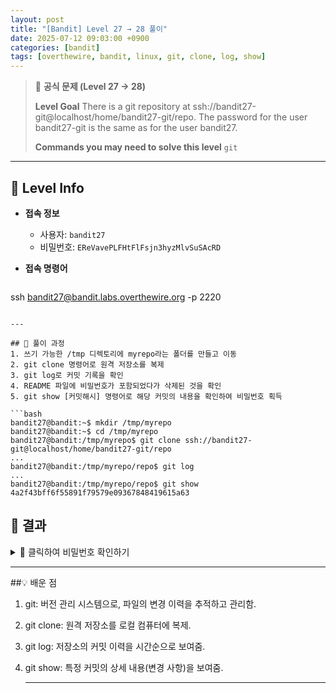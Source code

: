 ```yaml
---
layout: post
title: "[Bandit] Level 27 → 28 풀이"
date: 2025-07-12 09:03:00 +0900
categories: [bandit]
tags: [overthewire, bandit, linux, git, clone, log, show]
---
```


> 📝 **공식 문제 (Level 27 → 28)**
>
> **Level Goal**
> There is a git repository at ssh://bandit27-git@localhost/home/bandit27-git/repo. The password for the user bandit27-git is the same as for the user bandit27.
>
> **Commands you may need to solve this level**
> `git`

---

## 🔐 Level Info

- **접속 정보**
  - 사용자: `bandit27`
  - 비밀번호: `EReVavePLFHtFlFsjn3hyzMlvSuSAcRD`
  
- **접속 명령어**

  ```bash
ssh bandit27@bandit.labs.overthewire.org -p 2220
  ```

---

## 🧪 풀이 과정
1. 쓰기 가능한 /tmp 디렉토리에 myrepo라는 폴더를 만들고 이동
2. git clone 명령어로 원격 저장소를 복제
3. git log로 커밋 기록을 확인
4. README 파일에 비밀번호가 포함되었다가 삭제된 것을 확인
5. git show [커밋해시] 명령어로 해당 커밋의 내용을 확인하여 비밀번호 획득

```bash
bandit27@bandit:~$ mkdir /tmp/myrepo
bandit27@bandit:~$ cd /tmp/myrepo
bandit27@bandit:/tmp/myrepo$ git clone ssh://bandit27-git@localhost/home/bandit27-git/repo
...
bandit27@bandit:/tmp/myrepo/repo$ git log
...
bandit27@bandit:/tmp/myrepo/repo$ git show 4a2f43bff6f55891f79579e09367848419615a63
```

## 🎯 결과

<details markdown="1">
<summary>👀 클릭하여 비밀번호 확인하기</summary>

```bash
x2gLTTjFwMOhQ8oWNbMN362QKxfRqGlO
```

</details>

---

##💡 배운 점

1. git: 버전 관리 시스템으로, 파일의 변경 이력을 추적하고 관리함.
2. git clone: 원격 저장소를 로컬 컴퓨터에 복제.
3. git log: 저장소의 커밋 이력을 시간순으로 보여줌.
4. git show: 특정 커밋의 상세 내용(변경 사항)을 보여줌.

    ---
